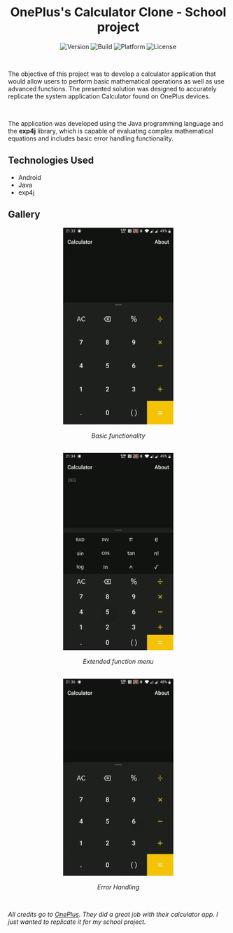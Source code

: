 <h1 align="center">OnePlus's Calculator Clone - School project</h1>
<p align="center">
  <img src="https://img.shields.io/badge/Version-1.0.0-blue.svg" alt="Version">
  <img src="https://img.shields.io/badge/Build-passing-brightgreen.svg" alt="Build">
  <img src="https://img.shields.io/badge/Platform-Android-green.svg" alt="Platform">
  <img src="https://img.shields.io/badge/License-MIT-yellow.svg" alt="License"></p>
<br>
<p>The objective of this project was to develop a calculator application that would allow users to perform basic mathematical operations as well as use advanced functions. The presented solution was designed to accurately replicate the system application Calculator found on OnePlus devices.</p>
<br>
<p>
The application was developed using the Java programming language and the <strong>exp4j</strong> library, which is capable of evaluating complex mathematical equations and includes basic error handling functionality.
</p>

<h2>Technologies Used</h2>

- Android
- Java
- exp4j

<h2>Gallery</h2>
<div align="center">
  <img src="media\usage.gif" alt="Usage" width="50%" height="50%"> 
  <p><em>Basic functionality</em></p>
</div>
<br>
<div align="center">
  <img src="media\special_functions.gif" alt="Special Functions" width="50%" height="50%"> 
  <p><em>Extended function menu</em></p>
</div>
<br>
<div align="center">
  <img src="media\errors.gif" alt="Errors" width="50%" height="50%"> 
  <p><em>Error Handling</em></p>
</div>
<br>

*All credits go to [OnePlus](https://www.oneplus.com/). They did a great job with their calculator app. I just wanted to replicate it for my school project.*
  





